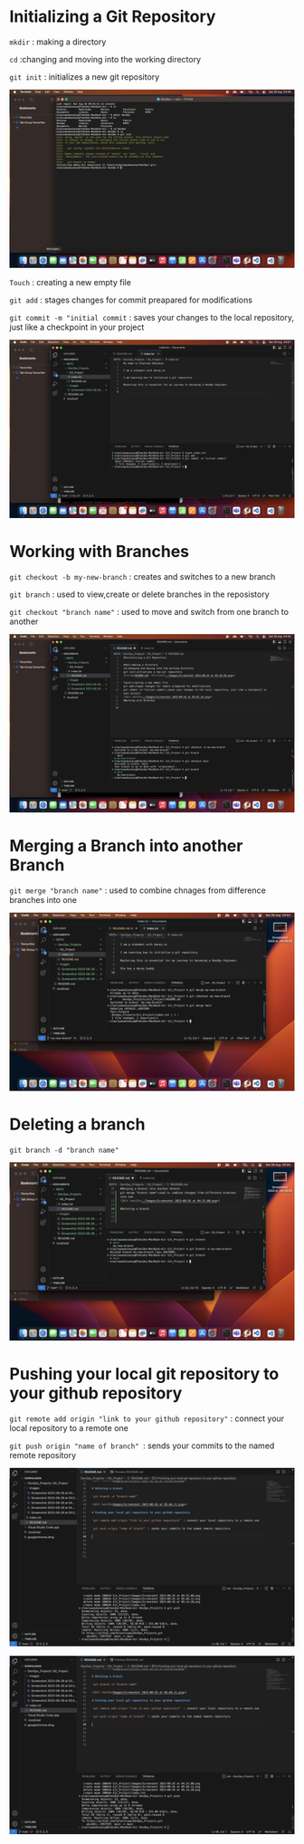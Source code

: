 # Initializing a Git Repository

`mkdir` : making a directory

`cd` :changing and moving into the working directory

`git init` : initializes a new git repository

![Alt text](<Images/Screenshot 2023-08-26 at 03.49.50.png>)

`Touch` : creating a new empty file

`git add` : stages changes for commit preapared for modifications

`git commit -m "initial commit` : saves your changes to the local repository, just like a checkpoint in your project

![Alt text](<Images/Screenshot 2023-08-26 at 04.07.35.png>)

# Working with Branches

`git checkout -b my-new-branch` : creates and switches to a new branch

`git branch` : used to view,create or delete branches in the reposistory

`git checkout "branch name"` : used to move and switch from one branch to another

![Alt text](<Images/Screenshot 2023-08-26 at 04.30.58.png>)


# Merging a Branch into another Branch

`git merge "branch name"` : used to combine chnages from difference branches into one

![Alt text](<Images/Screenshot 2023-08-26 at 04.52.00.png>)

# Deleting a branch

`git branch -d "branch name"`

![Alt text](<Images/Screenshot 2023-08-26 at 05.04.11.png>)

# Pushing your local git repository to your github repository

`git remote add origin "link to your github repository"` : connect your local repository to a remote one

`git push origin "name of branch" `: sends your commits to the named remote repository

![Alt text](<Images/Screenshot 2023-08-26 at 09.45.27.png>)

![Alt text](<Images/Screenshot 2023-08-26 at 09.45.27.png>)




